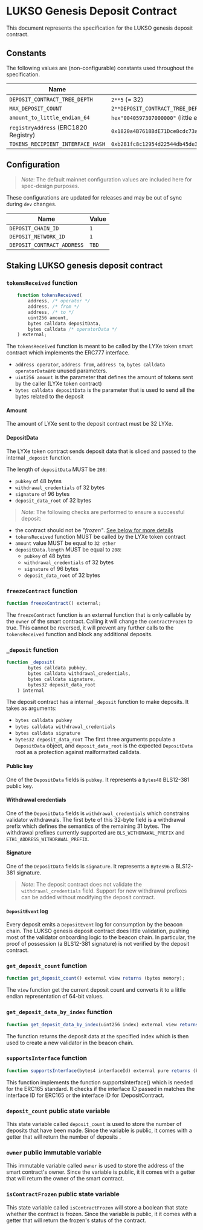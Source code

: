 # LUKSO Genesis Deposit Contract

This document represents the specification for the LUKSO genesis deposit contract.

## Constants

The following values are (non-configurable) constants used throughout the specification.

| Name                                 | Value                                                                  |
| ------------------------------------ | ---------------------------------------------------------------------- |
| `DEPOSIT_CONTRACT_TREE_DEPTH`        | `2**5` (= 32)                                                          |
| `MAX_DEPOSIT_COUNT`                  | `2**DEPOSIT_CONTRACT_TREE_DEPTH - 1`                                   |
| `amount_to_little_endian_64`         | `hex"0040597307000000"` (little endian hex value of: 32 LYXe / 1 gwei) |
| `registryAddress` (ERC1820 Registry) | `0x1820a4B7618BdE71Dce8cdc73aAB6C95905faD24`                           |
| `TOKENS_RECIPIENT_INTERFACE_HASH`    | `0xb281fc8c12954d22544db45de3159a39272895b169a852b314f9cc762e44c53b`   |

## Configuration

> _Note_: The default mainnet configuration values are included here for spec-design purposes.

<!-- The different configurations for mainnet, testnets, and YAML-based testing can be found in the [`configs/constant_presets`](../../configs) directory. -->

These configurations are updated for releases and may be out of sync during `dev` changes.

| Name                       | Value |
| -------------------------- | ----- |
| `DEPOSIT_CHAIN_ID`         | `1`   |
| `DEPOSIT_NETWORK_ID`       | `1`   |
| `DEPOSIT_CONTRACT_ADDRESS` | `TBD` |

## Staking LUKSO genesis deposit contract

### `tokensReceived` function

```js
    function tokensReceived(
        address, /* operator */
        address, /* from */
        address, /* to */
        uint256 amount,
        bytes calldata depositData,
        bytes calldata /* operatorData */
    ) external;
```

The `tokensReceived` function is meant to be called by the LYXe token smart contract which implements the ERC777 interface.

- `address operator`, `address from`, `address to`, `bytes calldata operatorData`are unused parameters.
- `uint256 amount` is the parameter that defines the amount of tokens sent by the caller (LYXe token contract)
- `bytes calldata depositData` is the parameter that is used to send all the bytes related to the deposit

#### Amount

The amount of LYXe sent to the deposit contract must be 32 LYXe.

#### DepositData

The LYXe token contract sends deposit data that is sliced and passed to the internal `_deposit` function.

The length of `depositData` MUST be `208`:

- `pubkey` of 48 bytes
- `withdrawal_credentials` of 32 bytes
- `signature` of 96 bytes
- `deposit_data_root` of 32 bytes

> _Note_: The following checks are performed to ensure a successful deposit:

- the contract should not be _"frozen"_. [See below for more details](#freezeContract-function)
- `tokensReceived` function MUST be called by the LYXe token contract
- `amount` value MUST be equal to `32 ether`
- `depositData.length` MUST be equal to `208`:
  - `pubkey` of 48 bytes
  - `withdrawal_credentials` of 32 bytes
  - `signature` of 96 bytes
  - `deposit_data_root` of 32 bytes

### `freezeContract` function

```js
function freezeContract() external;
```

The `freezeContract` function is an external function that is only callable by the `owner` of the smart contract.
Calling it will change the `contractFrozen` to true. This cannot be reversed, it will prevent any further calls to the `tokensReceived` function and block any additional deposits.

### `_deposit` function

```js
function _deposit(
        bytes calldata pubkey,
        bytes calldata withdrawal_credentials,
        bytes calldata signature,
        bytes32 deposit_data_root
    ) internal
```

The deposit contract has a internal `_deposit` function to make deposits.
It takes as arguments:

- `bytes calldata pubkey`
- `bytes calldata withdrawal_credentials`
- `bytes calldata signature`
- `bytes32 deposit_data_root`
  The first three arguments populate a `DepositData` object, and `deposit_data_root` is the expected `DepositData` root as a protection against malformatted calldata.

#### Public key

One of the `DepositData` fields is `pubkey`. It represents a `Bytes48` BLS12-381 public key.

#### Withdrawal credentials

One of the `DepositData` fields is `withdrawal_credentials` which constrains validator withdrawals.
The first byte of this 32-byte field is a withdrawal prefix which defines the semantics of the remaining 31 bytes.
The withdrawal prefixes currently supported are `BLS_WITHDRAWAL_PREFIX` and `ETH1_ADDRESS_WITHDRAWAL_PREFIX`.

#### Signature

One of the `DepositData` fields is `signature`. It represents a `Bytes96` a BLS12-381 signature.

> _Note_: The deposit contract does not validate the `withdrawal_credentials` field.
> Support for new withdrawal prefixes can be added without modifying the deposit contract.

#### `DepositEvent` log

Every deposit emits a `DepositEvent` log for consumption by the beacon chain. The LUKSO genesis deposit contract does little validation, pushing most of the validator onboarding logic to the beacon chain. In particular, the proof of possession (a BLS12-381 signature) is not verified by the deposit contract.

### `get_deposit_count` function

```js
function get_deposit_count() external view returns (bytes memory);
```

The `view` function get the current deposit count and converts it to a little endian representation of 64-bit values.

### `get_deposit_data_by_index` function

```js
function get_deposit_data_by_index(uint256 index) external view returns (bytes memory);
```

The function returns the deposit data at the specified index which is then used to create a new validator in the beacon chain.

### `supportsInterface` function

```js
function supportsInterface(bytes4 interfaceId) external pure returns (bool);
```

This function implements the function supportsInterface() which is needed for the ERC165 standard. It checks if the interface ID passed in matches the interface ID for ERC165 or the interface ID for IDepositContract.

### `deposit_count` public state variable

This state variable called `deposit_count` is used to store the number of deposits that have been made. Since the variable is public, it comes with a getter that will return the number of deposits .

### `owner` public immutable variable

This immutable variable called `owner` is used to store the address of the smart contract's owner. Since the variable is public, it it comes with a getter that will return the owner of the smart contract.

### `isContractFrozen` public state variable

This state variable called `isContractFrozen` will store a boolean that state whether the contract is frozen. Since the variable is public, it it comes with a getter that will return the frozen's status of the contract.
